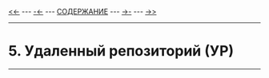 [<<-](./4-1.md) ---
[-<-](./4-1.md) ---
[СОДЕРЖАНИЕ](./readme.md) ---
[->-](./6-1.md) ---
[->>](./6-1.md)

---

# **5. Удаленный репозиторий (УР)**

---